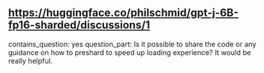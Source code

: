 ## https://huggingface.co/philschmid/gpt-j-6B-fp16-sharded/discussions/1

contains_question: yes
question_part: Is it possible to share the code or any guidance on how to preshard to speed up loading experience?  It would be really helpful.